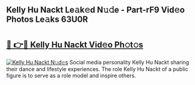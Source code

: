 ## Kelly Hu Nackt Le𝚊k𝚎d N𝚞𝚍e - Part-rF9 Vid𝚎o Photos Le𝚊ks 63U0R

# <h2><a href="http://fb1tij.evod.top/?m=Kelly+Hu+Nackt">🔗 👉🔴 Kelly Hu Nackt Vid𝚎o Ph𝚘t𝚘s</a></h2>

[![Kelly Hu Nackt N𝚞d𝚎s](https://i.imgur.com/8V9OHl7.gif)](http://fb1tij.evod.top/?m=Kelly+Hu+Nackt)
Social media personality Kelly Hu Nackt sharing their dance and lifestyle experiences. The role Kelly Hu Nackt of a public figure is to serve as a role model and inspire others. 
